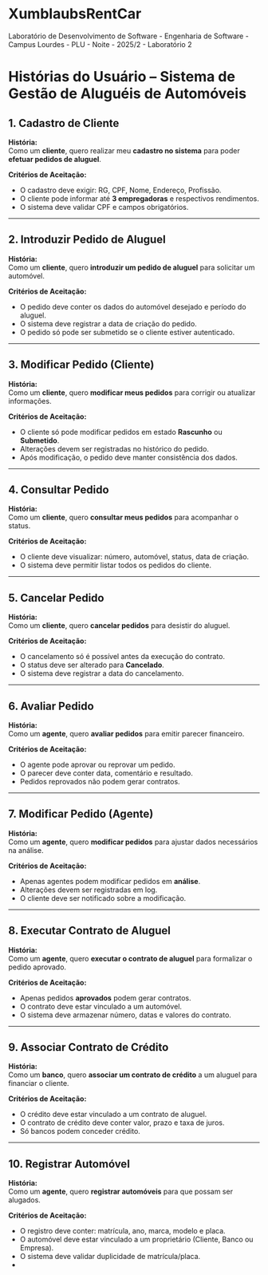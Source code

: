 # XumblaubsRentCar
Laboratório de Desenvolvimento de Software - Engenharia de Software - Campus Lourdes - PLU - Noite - 2025/2 - Laboratório 2

# Histórias do Usuário – Sistema de Gestão de Aluguéis de Automóveis

## 1. Cadastro de Cliente
**História:**  
Como um **cliente**, quero realizar meu **cadastro no sistema** para poder **efetuar pedidos de aluguel**.

**Critérios de Aceitação:**
- O cadastro deve exigir: RG, CPF, Nome, Endereço, Profissão.
- O cliente pode informar até **3 empregadoras** e respectivos rendimentos.
- O sistema deve validar CPF e campos obrigatórios.

---

## 2. Introduzir Pedido de Aluguel
**História:**  
Como um **cliente**, quero **introduzir um pedido de aluguel** para solicitar um automóvel.

**Critérios de Aceitação:**
- O pedido deve conter os dados do automóvel desejado e período do aluguel.
- O sistema deve registrar a data de criação do pedido.
- O pedido só pode ser submetido se o cliente estiver autenticado.

---

## 3. Modificar Pedido (Cliente)
**História:**  
Como um **cliente**, quero **modificar meus pedidos** para corrigir ou atualizar informações.

**Critérios de Aceitação:**
- O cliente só pode modificar pedidos em estado **Rascunho** ou **Submetido**.
- Alterações devem ser registradas no histórico do pedido.
- Após modificação, o pedido deve manter consistência dos dados.

---

## 4. Consultar Pedido
**História:**  
Como um **cliente**, quero **consultar meus pedidos** para acompanhar o status.

**Critérios de Aceitação:**
- O cliente deve visualizar: número, automóvel, status, data de criação.
- O sistema deve permitir listar todos os pedidos do cliente.

---

## 5. Cancelar Pedido
**História:**  
Como um **cliente**, quero **cancelar pedidos** para desistir do aluguel.

**Critérios de Aceitação:**
- O cancelamento só é possível antes da execução do contrato.
- O status deve ser alterado para **Cancelado**.
- O sistema deve registrar a data do cancelamento.

---

## 6. Avaliar Pedido
**História:**  
Como um **agente**, quero **avaliar pedidos** para emitir parecer financeiro.

**Critérios de Aceitação:**
- O agente pode aprovar ou reprovar um pedido.
- O parecer deve conter data, comentário e resultado.
- Pedidos reprovados não podem gerar contratos.

---

## 7. Modificar Pedido (Agente)
**História:**  
Como um **agente**, quero **modificar pedidos** para ajustar dados necessários na análise.

**Critérios de Aceitação:**
- Apenas agentes podem modificar pedidos em **análise**.
- Alterações devem ser registradas em log.
- O cliente deve ser notificado sobre a modificação.

---

## 8. Executar Contrato de Aluguel
**História:**  
Como um **agente**, quero **executar o contrato de aluguel** para formalizar o pedido aprovado.

**Critérios de Aceitação:**
- Apenas pedidos **aprovados** podem gerar contratos.
- O contrato deve estar vinculado a um automóvel.
- O sistema deve armazenar número, datas e valores do contrato.

---

## 9. Associar Contrato de Crédito
**História:**  
Como um **banco**, quero **associar um contrato de crédito** a um aluguel para financiar o cliente.

**Critérios de Aceitação:**
- O crédito deve estar vinculado a um contrato de aluguel.
- O contrato de crédito deve conter valor, prazo e taxa de juros.
- Só bancos podem conceder crédito.

---

## 10. Registrar Automóvel
**História:**  
Como um **agente**, quero **registrar automóveis** para que possam ser alugados.

**Critérios de Aceitação:**
- O registro deve conter: matrícula, ano, marca, modelo e placa.
- O automóvel deve estar vinculado a um proprietário (Cliente, Banco ou Empresa).
- O sistema deve validar duplicidade de matrícula/placa.
- 
